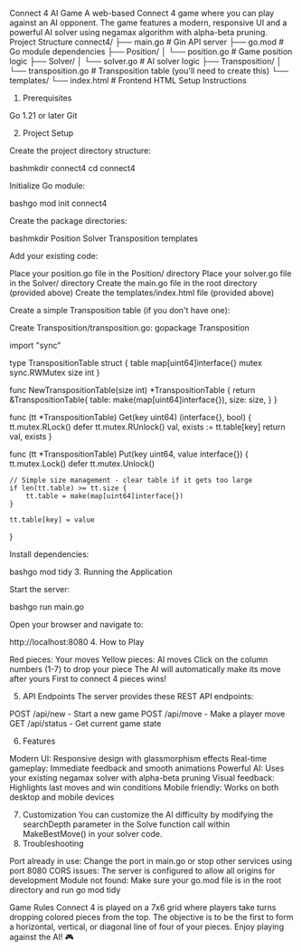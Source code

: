 Connect 4 AI Game
A web-based Connect 4 game where you can play against an AI opponent. The game features a modern, responsive UI and a powerful AI solver using negamax algorithm with alpha-beta pruning.
Project Structure
connect4/
├── main.go                 # Gin API server
├── go.mod                  # Go module dependencies
├── Position/
│   └── position.go         # Game position logic
├── Solver/
│   └── solver.go           # AI solver logic
├── Transposition/
│   └── transposition.go    # Transposition table (you'll need to create this)
└── templates/
    └── index.html          # Frontend HTML
Setup Instructions
1. Prerequisites

Go 1.21 or later
Git

2. Project Setup

Create the project directory structure:

bashmkdir connect4
cd connect4

Initialize Go module:

bashgo mod init connect4

Create the package directories:

bashmkdir Position Solver Transposition templates

Add your existing code:

Place your position.go file in the Position/ directory
Place your solver.go file in the Solver/ directory
Create the main.go file in the root directory (provided above)
Create the templates/index.html file (provided above)


Create a simple Transposition table (if you don't have one):

Create Transposition/transposition.go:
gopackage Transposition

import "sync"

type TranspositionTable struct {
	table map[uint64]interface{}
	mutex sync.RWMutex
	size  int
}

func NewTranspositionTable(size int) *TranspositionTable {
	return &TranspositionTable{
		table: make(map[uint64]interface{}),
		size:  size,
	}
}

func (tt *TranspositionTable) Get(key uint64) (interface{}, bool) {
	tt.mutex.RLock()
	defer tt.mutex.RUnlock()
	val, exists := tt.table[key]
	return val, exists
}

func (tt *TranspositionTable) Put(key uint64, value interface{}) {
	tt.mutex.Lock()
	defer tt.mutex.Unlock()
	
	// Simple size management - clear table if it gets too large
	if len(tt.table) >= tt.size {
		tt.table = make(map[uint64]interface{})
	}
	
	tt.table[key] = value
}

Install dependencies:

bashgo mod tidy
3. Running the Application

Start the server:

bashgo run main.go

Open your browser and navigate to:

http://localhost:8080
4. How to Play

Red pieces: Your moves
Yellow pieces: AI moves
Click on the column numbers (1-7) to drop your piece
The AI will automatically make its move after yours
First to connect 4 pieces wins!

5. API Endpoints
The server provides these REST API endpoints:

POST /api/new - Start a new game
POST /api/move - Make a player move
GET /api/status - Get current game state

6. Features

Modern UI: Responsive design with glassmorphism effects
Real-time gameplay: Immediate feedback and smooth animations
Powerful AI: Uses your existing negamax solver with alpha-beta pruning
Visual feedback: Highlights last moves and win conditions
Mobile friendly: Works on both desktop and mobile devices

7. Customization
You can customize the AI difficulty by modifying the searchDepth parameter in the Solve function call within MakeBestMove() in your solver code.
8. Troubleshooting

Port already in use: Change the port in main.go or stop other services using port 8080
CORS issues: The server is configured to allow all origins for development
Module not found: Make sure your go.mod file is in the root directory and run go mod tidy

Game Rules
Connect 4 is played on a 7x6 grid where players take turns dropping colored pieces from the top. The objective is to be the first to form a horizontal, vertical, or diagonal line of four of your pieces.
Enjoy playing against the AI! 🎮
